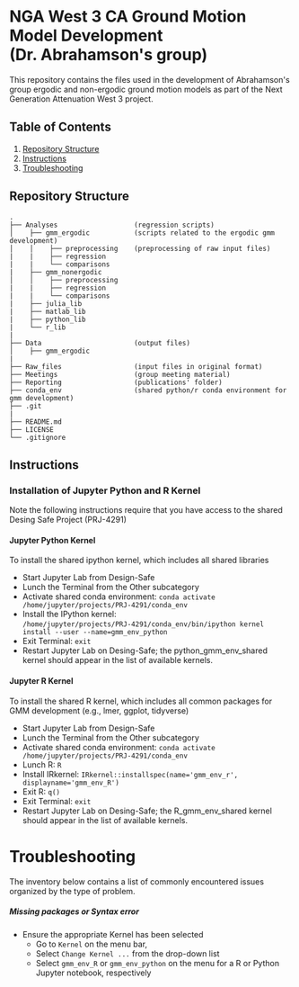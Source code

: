 # NGA West 3 CA Ground Motion Model Development <br> (Dr. Abrahamson's group)
This repository contains the files used in the development of Abrahamson's group ergodic and non-ergodic ground motion models as part of the Next Generation Attenuation West 3 project.

## Table of Contents
1. [Repository Structure](#repository-structure)
2. [Instructions](#instructions)
3. [Troubleshooting](#troubleshooting)

## Repository Structure
    .
    ├── Analyses                   (regression scripts)
    │    ├── gmm_ergodic           (scripts related to the ergodic gmm development)
    │    │    ├── preprocessing    (preprocessing of raw input files)
    |    |    ├── regression
    |    |    └── comparisons
    |    ├── gmm_nonergodic
    │    │    ├── preprocessing
    |    |    ├── regression
    |    |    └── comparisons
    |    ├── julia_lib
    |    ├── matlab_lib
    |    ├── python_lib
    |    └── r_lib
    |
    ├── Data                       (output files)
    │    ├── gmm_ergodic
    |
    ├── Raw_files                  (input files in original format)
    ├── Meetings                   (group meeting material)
    ├── Reporting                  (publications' folder)
    ├── conda_env                  (shared python/r conda environment for gmm development)
    ├── .git 
    |
    ├── README.md 
    ├── LICENSE 
    └── .gitignore                       

## Instructions
### Installation of Jupyter Python and R  Kernel 
Note the following instructions require that you have access to the shared Desing Safe Project (PRJ-4291)

#### Jupyter Python Kernel
To install the shared ipython kernel, which includes all shared libraries
* Start Jupyter Lab from Design-Safe
* Lunch the Terminal from the Other subcategory
* Activate shared conda environment: `conda activate /home/jupyter/projects/PRJ-4291/conda_env`
* Install the IPython kernel: <br> `/home/jupyter/projects/PRJ-4291/conda_env/bin/ipython kernel install --user --name=gmm_env_python`
* Exit Terminal: `exit`
* Restart Jupyter Lab on Desing-Safe; the python_gmm_env_shared kernel should appear in the list of available kernels.
#### Jupyter R Kernel
To install the shared R kernel, which includes all common packages for GMM development (e.g., lmer, ggplot, tidyverse)
* Start Jupyter Lab from Design-Safe
* Lunch the Terminal from the Other subcategory
* Activate shared conda environment: `conda activate /home/jupyter/projects/PRJ-4291/conda_env`
* Lunch R: `R`
* Install IRkernel: `IRkernel::installspec(name='gmm_env_r', displayname='gmm_env_R')`
* Exit R: `q()`
* Exit Terminal: `exit`
* Restart Jupyter Lab on Desing-Safe; the R_gmm_env_shared kernel should appear in the list of available kernels.

# Troubleshooting
The inventory below contains a list of commonly encountered issues organized by the type of problem.

##### Missing packages or Syntax error
 * Ensure the appropriate Kernel has been selected
   * Go to `Kernel` on the menu bar,
   * Select `Change Kernel ...` from the drop-down list
   * Select `gmm_env_R` or `gmm_env_python` on the menu for a R or Python Jupyter notebook, respectively 
